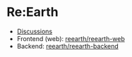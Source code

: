 # Re:Earth

- [Discussions](https://github.com/reearth/reearth/discussions)
- Frontend (web): [reearth/reearth-web](https://github.com/reearth/reearth-web)
- Backend: [reearth/reearth-backend](https://github.com/reearth/reearth-backend)
